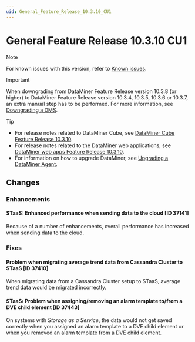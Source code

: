 ```yaml
---
uid: General_Feature_Release_10.3.10_CU1
---
```


# General Feature Release 10.3.10 CU1

> [!NOTE]
> For known issues with this version, refer to [Known issues](xref:Known_issues).

> [!IMPORTANT]
> When downgrading from DataMiner Feature Release version 10.3.8 (or higher) to DataMiner Feature Release version 10.3.4, 10.3.5, 10.3.6 or 10.3.7, an extra manual step has to be performed. For more information, see [Downgrading a DMS](xref:MOP_Downgrading_a_DMS).

> [!TIP]
>
> - For release notes related to DataMiner Cube, see [DataMiner Cube Feature Release 10.3.10](xref:Cube_Feature_Release_10.3.10).
> - For release notes related to the DataMiner web applications, see [DataMiner web apps Feature Release 10.3.10](xref:Web_apps_Feature_Release_10.3.10).
> - For information on how to upgrade DataMiner, see [Upgrading a DataMiner Agent](xref:Upgrading_a_DataMiner_Agent).

## Changes

### Enhancements

#### STaaS: Enhanced performance when sending data to the cloud [ID 37141]

<!-- MR 10.4.0 - FR 10.3.10 [CU1] -->

Because of a number of enhancements, overall performance has increased when sending data to the cloud.

### Fixes

#### Problem when migrating average trend data from Cassandra Cluster to STaaS [ID 37410]

<!-- MR 10.4.0 - FR 10.3.10 [CU1] -->
<!-- Not added to MR 10.4.0 -->

When migrating data from a Cassandra Cluster setup to STaaS, average trend data would be migrated incorrectly.

#### STaaS: Problem when assigning/removing an alarm template to/from a DVE child element [ID 37443]

<!-- MR 10.4.0 - FR 10.3.10 [CU1] -->
<!-- Not added to MR 10.4.0 -->

On systems with *Storage as a Service*, the data would not get saved correctly when you assigned an alarm template to a DVE child element or when you removed an alarm template from a DVE child element.
